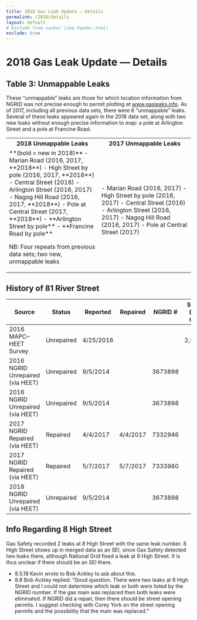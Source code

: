 ```yaml
---
title: 2018 Gas Leak Update — Details
permalink: /2018/details
layout: default
# Exclude from navbar (see header.html)
exclude: true
---
```


# 2018 Gas Leak Update — Details

## Table 3: Unmappable Leaks

These “unmappable” leaks are those for which location information from NGRID was not precise enough to permit plotting at www.gasleaks.info. As of 2017, including all previous data sets, there were 6 “unmappable” leaks. Several of these leaks appeared again in the 2018 data set, along with two new leaks without enough precise information to map: a pole at Arlington Street and a pole at Francine Road.

<p>
<table class="table-bordered">
  <tr>
    <th>2018 Unmappable Leaks</th>
    <th>2017 Unmappable Leaks</th>
  </tr>
  <tr>
<td markdown="1" style="width: 50%">
**(bold = new in 2018)**
- Marian Road (2016, 2017, **2018**)
- High Street by pole (2016, 2017, **2018**)
- Central Street (2016)
- Arlington Street (2016, 2017)
- Nagog Hill Road (2016, 2017, **2018**)
- Pole at Central Street (2017, **2018**)
- **Arlington Street by pole**
- **Francine Road by pole**

NB: Four repeats from previous data sets; two new, unmappable leaks

</td>
<td markdown="1">
- Marian Road (2016, 2017)
- High Street by pole (2016, 2017)
- Central Street (2016)
- Arlington Street (2016, 2017)
- Nagog Hill Road (2016, 2017)
- Pole at Central Street (2017)
</td>
</tr>
</table>
</p>

## History of 81 River Street

<p>
  <table class="table-bordered">
    <thead>
      <tr>
        <th>Source</th>
        <th>Status</th>
        <th>Reported</th>
        <th>Repaired</th>
        <th>NGRID #</th>
        <th>Size (in sf)</th>
      </tr>
    </thead>
    <tbody>
      <tr>
        <td>2016 MAPC–HEET Survey</td>
        <td>Unrepaired</td>
        <td>4/25/2016</td>
        <td> </td>
        <td> </td>
        <td>2,500</td>
      </tr>
      <tr>
        <td>2016 NGRID Unrepaired (via HEET)</td>
        <td>Unrepaired</td>
        <td>9/5/2014</td>
        <td> </td>
        <td>3673898</td>
        <td> </td>
      </tr>
      <tr>
        <td>2016 NGRID Unrepaired (via HEET)</td>
        <td>Unrepaired</td>
        <td>9/5/2014</td>
        <td> </td>
        <td>3673898</td>
        <td> </td>
      </tr>
      <tr>
        <td>2017 NGRID Repaired (via HEET)</td>
        <td>Repaired</td>
        <td>4/4/2017</td>
        <td>4/4/2017</td>
        <td>7332946</td>
        <td> </td>
      </tr>
      <tr>
        <td>2017 NGRID Repaired (via HEET)</td>
        <td>Repaired</td>
        <td>5/7/2017</td>
        <td>5/7/2017</td>
        <td>7333980</td>
        <td> </td>
      </tr>
      <tr>
        <td>2018 NGRID Unrepaired (via HEET)</td>
        <td>Unrepaired</td>
        <td>9/5/2014</td>
        <td> </td>
        <td>3673898</td>
        <td> </td>
      </tr>
    </tbody>
  </table>
</p>

## Info Regarding 8 High Street

Gas Safety recorded 2 leaks at 8 High Street with the same leak number. 8 High Street shows up in merged data as an SEI, since Gas Safety detected two leaks there, although National Grid fixed a leak at 8 High Street. It is thus unclear if there should be an SEI there.

- 8.5.19 Kevin wrote to Bob Ackley to ask about this.
- 8.8 Bob Ackley replied: “Good question. There were two leaks at 8 High Street and I could not determine which leak or both were listed by the NGRID number. If the gas main was replaced then both leaks were eliminated. If NGRID did a repair, then there should be street opening permits. I suggest checking with Corey York on the street opening permits and the possibility that the main was replaced.”
